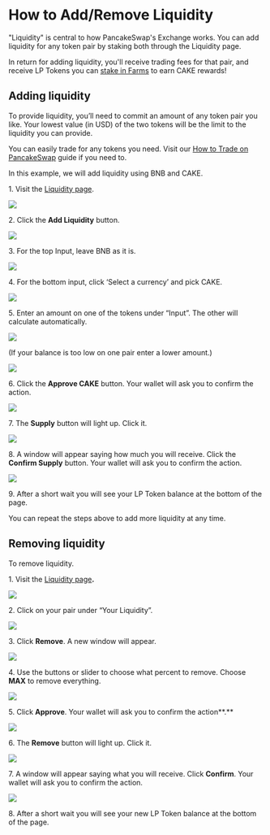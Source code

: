# How to Add/Remove Liquidity

"Liquidity" is central to how PancakeSwap's Exchange works. You can add liquidity for any token pair by staking both through the Liquidity page.

In return for adding liquidity, you'll receive trading fees for that pair, and receive LP Tokens you can [stake in Farms](https://docs.pancakeswap.finance/products/yield-farming/farms) to earn CAKE rewards!

## **Adding liquidity** <a href="#adding-liquidity" id="adding-liquidity"></a>

To provide liquidity, you’ll need to commit an amount of any token pair you like. Your lowest value (in USD) of the two tokens will be the limit to the liquidity you can provide.

You can easily trade for any tokens you need. Visit our [How to Trade on PancakeSwap](how-to-trade.md) guide if you need to.

In this example, we will add liquidity using BNB and CAKE.

1\. Visit the [Liquidity page](https://exchange.pancakeswap.finance/#/pool).

![](https://lh3.googleusercontent.com/hfW\_TUaVduHQ2dKUPuZVq8jX20QPNQZXHbcHM1uRDzAaS5\_c3oaNb75UfEECpoGj4dLsarnPuwCiezy7rWu6EZdGXFk48G1dR7fVA93U5LKe\_o-YBHlMgzH7BNGlOb7f7yRNwhEm)

2\. Click the **Add Liquidity** button.

![](https://lh6.googleusercontent.com/IeTQOnHr8wsut91ndR7uQ8nkeJk\_ZMOP5S4OsblPPi-lylV1CbFurUD4Y6Zrio7nJ65JDdNS3MyXX-bVX5oTEMwGtTD\_QTsSpJa\_lK0Etp5yHew5k3aSbbOa9t5nv-tTF8g4n6FI)

3\. For the top Input, leave BNB as it is.

![](https://lh6.googleusercontent.com/7UfInV4nZgm0mL3Vnxl2cjV8KaN9m6yfv-Uc3kenjoOJPBVo0pACw1wS9cAUNnQ\_hgzzX\_AsAhad8Va4rlsR95b3WS1tTAMUgiLnxCmLjk3PpXm0JXPqvE6rVbr5AWQinM2\_ocNX)

4\. For the bottom input, click ‘Select a currency’ and pick CAKE.

![](https://lh5.googleusercontent.com/r8RXCF8oe-SNr1JGqB7kkKk-piDeRuaCfWf9mdQgyc0dERMwJln1H5qQzpUWW5vtyIh5WyYN6AvLNv0MAcSlwB8tkD2NS1WJdcaXQ1K1ce2pST0RIoYbEURFUWJEt\_CXZyLqNEmz)

5\. Enter an amount on one of the tokens under “Input”. The other will calculate automatically.

![](https://lh6.googleusercontent.com/V3WD5xi7-r69iUMgVMyPzEk9TZLPm2ULGh6GRnfMjpVF69woVtu8Oje2UXnR1GGfD53HfMIrBCGmkHnqjK3xd1JErQvd1\_LM-vdqVnYz3PidSKKVgCLMi7B4wCW7MTKMeT8VFU7G)

(If your balance is too low on one pair enter a lower amount.)

![](https://lh4.googleusercontent.com/o0NqkRyK2OPYADQmFHBJBkUvHrjxqftEHNrN7m2qQiXJYkdMAZhU27590R7djMwXzZZtnwZ1M0KUZqBbKpNlw7p9xN4TXKcAP0sswIQ2sJPiWBSGcKFZH7sOTZKE-vttYdIU0aQc)

6\. Click the **Approve CAKE** button. Your wallet will ask you to confirm the action.

![](https://lh5.googleusercontent.com/wcvUd1a-8NWhODzy\_dHmLZ2OouC6DlHONRGRNUScEf9gSJeyf70aXOyQK0gFaI\_wwXjXhifeYAHTbfX5B7VoIcVGCclZidnT-8ZkCfAzBVJMGwC0\_dHiNnXIwcwSEvE\_sSzzPARO)

7\. The **Supply** button will light up. Click it.

![](https://lh6.googleusercontent.com/wkQFYbPP7MQBmO-EYEUaXESs1ID5NWL9950OL9ouFyIdoR6COLtkFc9-VHirRe-RpavHjG9zrPRguZej2jmymP1lKGFprWXwkKTgyxbvDgrKKDwFfCS7GTzJTMkf1XQB7yCOhYDS)

8\. A window will appear saying how much you will receive. Click the **Confirm Supply** button. Your wallet will ask you to confirm the action.

![](https://lh4.googleusercontent.com/EOB0N6Vbr5clnlb\_4yb0QsPOSLkvRXapUBPUaA5woYQaENgAMZIFRT41eTQrg3f5El73BPH3kDyzGSspW3pG5txeSj6BBMuiJnxulIwteqdpczKyaVS1Ig18sViRM4AIfzBUCz6k)

9\. After a short wait you will see your LP Token balance at the bottom of the page.

You can repeat the steps above to add more liquidity at any time.

## **Removing liquidity** <a href="#removing-liquidity" id="removing-liquidity"></a>

To remove liquidity.

1\. Visit the [Liquidity page](https://exchange.pancakeswap.finance/#/pool)**.**

![](https://lh5.googleusercontent.com/EOnjKgPBQsZN02lkAYQyFSMh2MLoaSWF6UkTGkFBccfjNR4CEmxawgUYf20byE87UtxmQ9bjFnFKRpyuNvaLqPClanU70HRUMGL7RcXoARlHQj-wGbkFuGTNSqjSk5plmJIJWXJB)

2\. Click on your pair under “Your Liquidity”.

![](https://lh6.googleusercontent.com/XUPps1DelWK9jYOQO5RzbgkBdwxmZzywAyfA6jFXKv02ntr9Oy9zPMkzJSS7k1Vlh1evtmnhnhpUGgEo0KafbSKgABjzDesYacTMMlHTCgoaD-honhzfScZymPyka\_SWf6517acV)

3\. Click **Remove**. A new window will appear.

![](https://lh5.googleusercontent.com/zjxMZAbQyLMP4mpb4f6OmRPra7VeLgHWu\_d\_N9-p9K5e0S8B1QBzyKdEaAyv1LohGLiXwKVoGcXqSDehULzOACm2ojSL9JiRwyBZ-DOLOSpzfwk5mtXrQZjhPu2wRDBg8ER\_Y3jm)

4\. Use the buttons or slider to choose what percent to remove. Choose **MAX** to remove everything.

![](https://lh6.googleusercontent.com/nABRYZMx2P75tzoCOvA6ZnxkuU\_NsN-cjEGgX4wGfmAm5nuIEd3aP3H9\_Y\_S4gUuV7qmnaVhmorn6cg47uSvZEXWoBXY6xsijFxC5EcxacRI2MB1HU99nvCuh2m09yeWE\_6bRNvr)

5\. Click **Approve**. Your wallet will ask you to confirm the action**.**

![](https://lh6.googleusercontent.com/jwal-2cBEhwaUShjbG8EGJ6gN2zMfLu7qV2kfCd9D0s0Q-B3ogcIxYecXqMAfmirjlxsyvXnI9Z5fiqZZTwDe5iAKiwSW5IclaZJe-GDmUWyzwcxTZ\_qg-QJ7B2X6wsxbzpJVT4N)

6\. The **Remove** button will light up. Click it.

![](https://lh3.googleusercontent.com/vs0mllfFUyTOqB-a4tQ0Rx-DbrUpcG71yIBI\_CEX1Qe1xbXMnr-jkECYgW8PD6qW4P09zUtkaaddu35aneoBqrHwuDklK9QMZSnjSMnjNKs\_mcwqNNjPUuwe6XQqy-15eO62M5nV)

7\. A window will appear saying what you will receive. Click **Confirm**. Your wallet will ask you to confirm the action.

![](https://lh4.googleusercontent.com/Hj5xgsm5NfgmvGB4dsY8K2Zdtt5YTF9ZBxoi\_BS4e9OkD\_j4KB\_QcOrxceHdb4oJ6v0gpr7-BIeCOmQs3heGc2y5pRHyuMnBjrMNelDoijDVZCdv1G0U677VG7LlTTOjEaFF9wZ3)

8\. After a short wait you will see your new LP Token balance at the bottom of the page.
